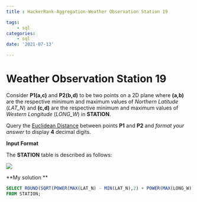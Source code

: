 ```yaml
---
title : HackerRank-Aggregation-Weather Observation Station 19

tags:
    - sql
categories:
    - sql 
date: '2021-07-13'

---
```


# Weather Observation Station 19



Consider **P1(a,c)** and **P2(b,d)** to be two points on a 2D plane where **(a,b)** are the respective minimum and maximum values of  _Northern Latitude_  (_LAT_N_) and **(c,d)** are the respective minimum and maximum values of  _Western Longitude_  (_LONG_W_) in  **STATION**.

Query the  [Euclidean Distance](https://en.wikipedia.org/wiki/Euclidean_distance)  between points **P1** and  **P2** and  _format your answer_  to display **4** decimal digits.

**Input Format**

The  **STATION**  table is described as follows:

![](https://s3.amazonaws.com/hr-challenge-images/9336/1449345840-5f0a551030-Station.jpg)

**My solution **
```sql
SELECT ROUND(SQRT(POWER(MAX(LAT_N) - MIN(LAT_N),2) + POWER(MAX(LONG_W) - MIN(LONG_W),2)), 4)
FROM STATION;
```




